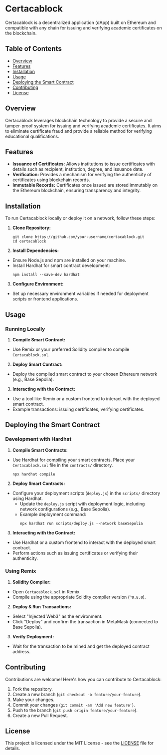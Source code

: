 # Certacablock

Certacablock is a decentralized application (dApp) built on Ethereum and compatible with any chain for issuing and verifying academic certificates on the blockchain.

## Table of Contents

- [Overview](#overview)
- [Features](#features)
- [Installation](#installation)
- [Usage](#usage)
- [Deploying the Smart Contract](#deploying-the-smart-contract)
- [Contributing](#contributing)
- [License](#license)

## Overview

Certacablock leverages blockchain technology to provide a secure and tamper-proof system for issuing and verifying academic certificates. It aims to eliminate certificate fraud and provide a reliable method for verifying educational qualifications.

## Features

- **Issuance of Certificates:** Allows institutions to issue certificates with details such as recipient, institution, degree, and issuance date.
- **Verification:** Provides a mechanism for verifying the authenticity of certificates using blockchain records.
- **Immutable Records:** Certificates once issued are stored immutably on the Ethereum blockchain, ensuring transparency and integrity.

## Installation

To run Certacablock locally or deploy it on a network, follow these steps:

1. **Clone Repository:**
   ```
   git clone https://github.com/your-username/certacablock.git
   cd certacablock
    ```
2. **Install Dependencies:**
- Ensure Node.js and npm are installed on your machine.
- Install Hardhat for smart contract development:
  ```
  npm install --save-dev hardhat
  ```

3. **Configure Environment:**
- Set up necessary environment variables if needed for deployment scripts or frontend applications.

## Usage

### Running Locally

1. **Compile Smart Contract:**
- Use Remix or your preferred Solidity compiler to compile `Certacablock.sol`.

2. **Deploy Smart Contract:**
- Deploy the compiled smart contract to your chosen Ethereum network (e.g., Base Sepolia).

3. **Interacting with the Contract:**
- Use a tool like Remix or a custom frontend to interact with the deployed smart contract.
- Example transactions: issuing certificates, verifying certificates.

## Deploying the Smart Contract

### Development with Hardhat

1. **Compile Smart Contracts:**
- Use Hardhat for compiling your smart contracts. Place your `Certacablock.sol` file in the `contracts/` directory.
  ```
  npx hardhat compile
  ```

2. **Deploy Smart Contracts:**
- Configure your deployment scripts (`deploy.js`) in the `scripts/` directory using Hardhat.
  - Update the `deploy.js` script with deployment logic, including network configurations (e.g., Base Sepolia).
  - Example deployment command:
    ```
    npx hardhat run scripts/deploy.js --network baseSepolia
    ```

3. **Interacting with the Contract:**
- Use Hardhat or a custom frontend to interact with the deployed smart contract.
- Perform actions such as issuing certificates or verifying their authenticity.

### Using Remix

1. **Solidity Compiler:**
- Open `Certacablock.sol` in Remix.
- Compile using the appropriate Solidity compiler version (`^0.8.0`).

2. **Deploy & Run Transactions:**
- Select "Injected Web3" as the environment.
- Click "Deploy" and confirm the transaction in MetaMask (connected to Base Sepolia).

3. **Verify Deployment:**
- Wait for the transaction to be mined and get the deployed contract address.

## Contributing

Contributions are welcome! Here's how you can contribute to Certacablock:

1. Fork the repository.
2. Create a new branch (`git checkout -b feature/your-feature`).
3. Make your changes.
4. Commit your changes (`git commit -am 'Add new feature'`).
5. Push to the branch (`git push origin feature/your-feature`).
6. Create a new Pull Request.

## License

This project is licensed under the MIT License - see the [LICENSE](LICENSE) file for details.
